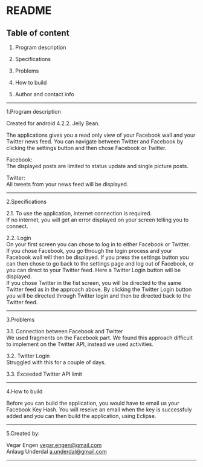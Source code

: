 README
=======
Table of content
---------------------------------
1. Program description

2. Specifications

3. Problems

4. How to build

5. Author and contact info

---------------------------------------
1.Program description  

Created for android 4.2.2. Jelly Bean.  

The applications gives you a read only view of your Facebook wall and your Twitter news feed. 
You can navigate between Twitter and Facebook by clicking the settings button and then chose Facebook or Twitter.   

Facebook:  
The displayed posts are limited to status update and single picture posts.   

Twitter:   
All tweets from your news feed will be displayed. 

---------------------------------------
2.Specifications  

2.1. To use the application, internet connection is required.   
If no internet, you will get an error displayed on your screen telling you to connect.   

2.2. Login  
On your first screen you can chose to log in to either Facebook or Twitter.   
If you chose Facebook, you go through the login process and your Facebook wall will then be displayed. If you press the settings button you can then chose to go back to the settings page and log out of Facebook, or you can direct to your Twitter feed. Here a Twitter Login button will be displayed.   
If you chose Twitter in the fist screen, you will be directed to the same Twitter feed as in the approach above. By clicking the Twitter Login button you will be directed through Twitter login and then be directed back to the Twitter feed.   

---------------------------------------
3.Problems  

3.1. Connection between Facebook and Twitter   
We used fragments on the Facebook part. We found this approach difficult to implement on the Twitter API, instead we used activities.   

3.2. Twitter Login  
Struggled with this for a couple of days.   

3.3. Exceeded Twitter API limit    

---------------------------------------
4.How to build  

Before you can build the application, you would have to email us your Facebook Key Hash. You will reseive an email when the key is successfuly added and you can then build the application, using Eclipse.   

---------------------------------------
5.Created by:  

Vegar Engen 		vegar.engen@gmail.com  
Anlaug Underdal 	a.underdal@gmail.com  

--------------------------------------